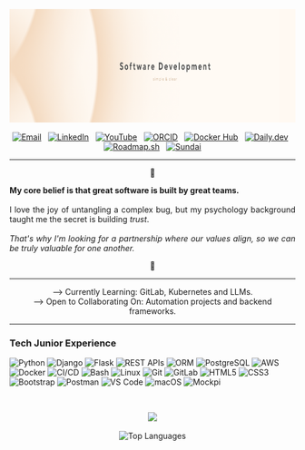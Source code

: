 <!-- 
Branding Colors:
- Background / Light Accent: #fff6e5
- Primary Accent (Social Buttons): #DDA790
- Secondary Accent (Skill Buttons): #EACDAC
- Text & Dark Points: #4A4A4A
-->

<!-- Banner Image -->
<p align="center">
  <a href="https://github.com/Mariana-GG">
    <!-- Der Dateiname wurde URL-kodiert (Leerzeichen durch %20 ersetzt), um korrekt geladen zu werden -->
    <img src="https://raw.githubusercontent.com/Mariana-GG/Mariana-GG/main/assets/Github%20Banner%20for%20README.png" alt="Aurea Mariana Gallegos Banner" width="1280px" height="200px"/>
  </a>
</p>

<!-- Social & Professional Links -->
<p align="center">
    <a href="mailto:aurea.mariana.gg@gmail.com"><img src="https://img.shields.io/badge/Email-fff6e5?style=for-the-badge&logo=gmail&logoColor=4A4A4A" alt="Email"/></a>
     
    <a href="https://www.linkedin.com/in/aurea-mariana-gallegos-gloria-backend-developer"><img src="https://img.shields.io/badge/LinkedIn-fff6e5?style=for-the-badge&logo=linkedin&logoColor=4A4A4A" alt="LinkedIn"/></a>
     
    <a href="https://www.youtube.com/@Aurea-Mariana-GG"><img src="https://img.shields.io/badge/YouTube-fff6e5?style=for-the-badge&logo=youtube&logoColor=4A4A4A" alt="YouTube"/></a>
     
    <a href="https://orcid.org/0009-0000-1609-4468"><img src="https://img.shields.io/badge/ORCID-fff6e5?style=for-the-badge&logo=orcid&logoColor=4A4A4A" alt="ORCID"/></a>
     
    <a href="https://hub.docker.com/repositories/marianagg"><img src="https://img.shields.io/badge/Docker%20Hub-fff6e5?style=for-the-badge&logo=docker&logoColor=4A4A4A" alt="Docker Hub"/></a>
     
    <a href="https://app.daily.dev/marianagg"><img src="https://img.shields.io/badge/daily.dev-fff6e5?style=for-the-badge&logo=dailydotdev&logoColor=4A4A4A" alt="Daily.dev"/></a>
     
    <a href="https://roadmap.sh/u/marianagg"><img src="https://img.shields.io/badge/My%20Roadmap-fff6e5?style=for-the-badge&logo=roadmap.sh&logoColor=4A4A4A" alt="Roadmap.sh"/></a>
     
    <a href="https://www.sundai.club/hacker/44dcec1e-42b7-4b93-9e54-3f2d24aadc5a"><img src="https://img.shields.io/badge/Sundai-fff6e5?style=for-the-badge&logoColor=4A4A4A" alt="Sundai"/></a>
</p>

---
<!-- Profile Photo 
<p align="center">
  <img src="https://raw.githubusercontent.com/Mariana-GG/Mariana-GG/main/assets/Bewerbungsportrait.png" alt="Aurea Mariana Gallegos" width="97px" style="border-radius:50%;"/>
</p> -->

<div align="justify">
<p align="center">🌸</p>

<strong>My core belief is that great software is built by great teams.</strong>
<br><br>
I love the joy of untangling a complex bug, but my psychology background taught me the secret is building <i>trust</i>. 
<br><br>
<i>That's why I'm looking for a partnership where our values align, so we can be truly valuable for one another.</i>

<p align="center">🌸</p>
</div>

---

<p align="center">
--> Currently Learning: GitLab, Kubernetes and LLMs. <br>
--> Open to Collaborating On: Automation projects and backend frameworks.
</p>

---

### Tech Junior Experience

<p align="left">
    <img src="https://img.shields.io/badge/Python-fff6e5?style=for-the-badge&logo=python&logoColor=4A4A4A" alt="Python"/> 
    <img src="https://img.shields.io/badge/Django-fff6e5?style=for-the-badge&logo=django&logoColor=4A4A4A" alt="Django"/> 
    <img src="https://img.shields.io/badge/Flask-fff6e5?style=for-the-badge&logo=flask&logoColor=4A4A4A" alt="Flask"/> 
    <img src="https://img.shields.io/badge/REST%20APIs-fff6e5?style=for-the-badge&logoColor=4A4A4A" alt="REST APIs"/> 
    <img src="https://img.shields.io/badge/ORM-fff6e5?style=for-the-badge&logoColor=4A4A4A" alt="ORM"/> 
    <img src="https://img.shields.io/badge/PostgreSQL-fff6e5?style=for-the-badge&logo=postgresql&logoColor=4A4A4A" alt="PostgreSQL"/> 
    <img src="https://img.shields.io/badge/AWS-fff6e5?style=for-the-badge&logo=amazonaws&logoColor=4A4A4A" alt="AWS"/> 
    <img src="https://img.shields.io/badge/Docker-fff6e5?style=for-the-badge&logo=docker&logoColor=4A4A4A" alt="Docker"/> 
    <img src="https://img.shields.io/badge/CI/CD-fff6e5?style=for-the-badge&logo=githubactions&logoColor=4A4A4A" alt="CI/CD"/> 
    <img src="https://img.shields.io/badge/Bash-fff6e5?style=for-the-badge&logo=gnubash&logoColor=4A4A4A" alt="Bash"/> 
    <img src="https://img.shields.io/badge/Linux-fff6e5?style=for-the-badge&logo=linux&logoColor=4A4A4A" alt="Linux"/> 
    <img src="https://img.shields.io/badge/Git-fff6e5?style=for-the-badge&logo=git&logoColor=4A4A4A" alt="Git"/> 
    <img src="https://img.shields.io/badge/GitLab-fff6e5?style=for-the-badge&logo=gitlab&logoColor=4A4A4A" alt="GitLab"/> 
    <img src="https://img.shields.io/badge/HTML5-fff6e5?style=for-the-badge&logo=html5&logoColor=4A4A4A" alt="HTML5"/> 
    <img src="https://img.shields.io/badge/CSS3-fff6e5?style=for-the-badge&logo=css3&logoColor=4A4A4A" alt="CSS3"/> 
    <img src="https://img.shields.io/badge/Bootstrap-fff6e5?style=for-the-badge&logo=bootstrap&logoColor=4A4A4A" alt="Bootstrap"/> 
    <img src="https://img.shields.io/badge/Postman-fff6e5?style=for-the-badge&logo=postman&logoColor=4A4A4A" alt="Postman"/> 
    <img src="https://img.shields.io/badge/VS%20Code-fff6e5?style=for-the-badge&logo=visualstudiocode&logoColor=4A4A4A" alt="VS Code"/> 
    <img src="https://img.shields.io/badge/macOS-fff6e5?style=for-the-badge&logo=macos&logoColor=4A4A4A" alt="macOS"/> 
    <img src="https://img.shields.io/badge/Mockpi-fff6e5?style=for-the-badge&logoColor=4A4A4A" alt="Mockpi"/>
</p>

<br>

<p align="center">
  <!-- Activity Graph -->
  <img src="https://github-readme-activity-graph.vercel.app/graph?username=Mariana-GG&bg_color=fff6e5&color=4A4A4A&line=DDA790&point=4A4A4A&area=true&hide_border=true" width="500px"/>
</p>

<p align="center">
  <!-- Top Languages Card (Width corrected) -->
  <img src="https://github-readme-stats.vercel.app/api/top-langs/?username=Mariana-GG&layout=compact&hide_border=true&title_color=4A4A4A&text_color=4A4A4A&bg_color=fff6e5&area=true&hide_border=true" width="500px" alt="Top Languages"/>
</p>
